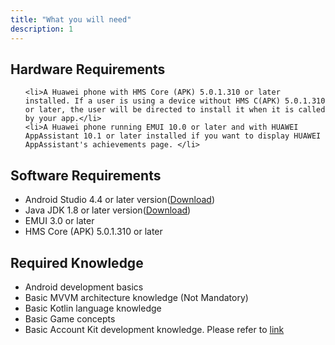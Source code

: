 ```yaml
---
title: "What you will need"
description: 1
---
```

<h2>
	<strong>Hardware Requirements</strong>
</h2>
<ul>
	
	<li>A Huawei phone with HMS Core (APK) 5.0.1.310 or later installed. If a user is using a device without HMS C(APK) 5.0.1.310 or later, the user will be directed to install it when it is called by your app.</li>
	<li>A Huawei phone running EMUI 10.0 or later and with HUAWEI AppAssistant 10.1 or later installed if you want to display HUAWEI AppAssistant's achievements page. </li>

</ul>
<h2>
	<strong>Software Requirements</strong>
</h2>
<ul>
	<li>Android Studio 4.4 or later version(<a href="https://developer.android.com/studio" target="_blank">Download</a>)</li>
  <li>Java JDK 1.8 or later version(<a href="https://www.oracle.com/java/technologies/javase-downloads.html" target="_blank">Download</a>)</li>
	<li>EMUI 3.0 or later</li>
	<li>HMS Core (APK) 5.0.1.310 or later</li>
</ul>
<h2>
	<strong>Required Knowledge</strong>
</h2>
<ul>
	<li>Android development basics</li>
	<li>Basic MVVM architecture knowledge (Not Mandatory)</li>
  <li>Basic Kotlin language knowledge</li>
  <li>Basic Game concepts</li>
  <li>Basic Account Kit development knowledge. Please refer to <a href="https://developer.huawei.com/consumer/en/hms/huawei-accountkit" target="_blank">link</a></li>
</ul>
